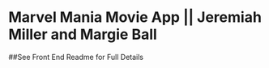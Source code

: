 # Marvel Mania Movie App || Jeremiah Miller and Margie Ball

##See Front End Readme for Full Details
